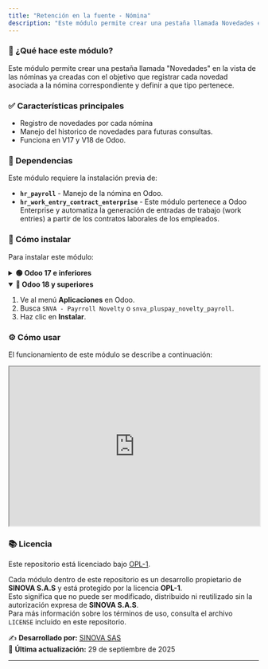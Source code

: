 ```yaml
---
title: "Retención en la fuente - Nómina"
description: "Este módulo permite crear una pestaña llamada Novedades en la vista de las nóminas ya creadas con el objetivo que registrar cada novedad asociada a la nómina correspondiente y definir a que tipo pertenece."
---
```


### 📌 ¿Qué hace este módulo?
Este módulo permite crear una pestaña llamada "Novedades" en la vista de las nóminas ya creadas con el objetivo que registrar cada novedad asociada a la nómina correspondiente y definir a que tipo pertenece.

### ✅ Características principales
- Registro de novedades por cada nómina
- Manejo del historico de novedades para futuras consultas.
- Funciona en V17 y V18 de Odoo.

### 🔗 Dependencias
Este módulo requiere la instalación previa de:
- **`hr_payroll`** - Manejo de la nómina en Odoo.
- **`hr_work_entry_contract_enterprise`** - Este módulo pertenece a Odoo Enterprise y automatiza la generación de entradas de trabajo (work entries) a partir de los contratos laborales de los empleados.

### 💪 Cómo instalar
Para instalar este módulo:
<details>
  <summary><strong>🟢 Odoo 17 e inferiores</strong></summary>

1. Ve al menú **Aplicaciones** en Odoo.
2. Busca `Novedades de nómina` o `nbt_hr_payroll_nov`.
3. Haz clic en **Instalar**.
</details>

<details open>
  <summary><strong>🔵 Odoo 18 y superiores</strong></summary>

1. Ve al menú **Aplicaciones** en Odoo.
2. Busca `SNVA - Payrroll Novelty` o `snva_pluspay_novelty_payroll`.
3. Haz clic en **Instalar**.  
</details>

### ⚙️ Cómo usar
El funcionamiento de este módulo se describe a continuación:

<iframe src="https://drive.google.com/file/d/1wLTLcLgL07oSQ5Ql6iZIFxmeFaeG2w6O/preview"
        width="100%"
        height="320"
        allow="autoplay">
</iframe>

### 📚 Licencia

Este repositorio está licenciado bajo [OPL-1](LICENSE).

Cada módulo dentro de este repositorio es un desarrollo propietario de **SINOVA S.A.S** y está protegido por la licencia **OPL-1**.  
Esto significa que no puede ser modificado, distribuido ni reutilizado sin la autorización expresa de **SINOVA S.A.S**.  
Para más información sobre los términos de uso, consulta el archivo `LICENSE` incluido en este repositorio.

✍️ **Desarrollado por:** [SINOVA SAS](https://www.sinova.co/)  
📅 **Última actualización:** 29 de septiembre de 2025

---